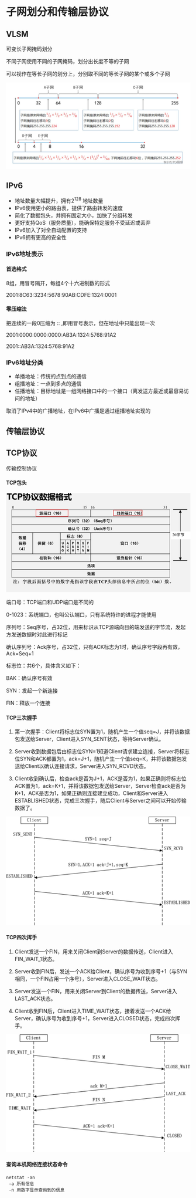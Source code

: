 # 子网划分和传输层协议

## VLSM

可变长子网掩码划分

不同子网使用不同的子网掩码，划分出长度不等的子网

可以视作在等长子网的划分上，分别取不同的等长子网的某个或多个子网

![可变长子网掩码划分](可变长子网掩码划分.jpg)

## IPv6

*   地址数量大幅提升，拥有$2^{128}$ 地址数量
*   IPv6使用更小的路由表，提供了路由转发的速度
*   简化了数据包头，并拥有固定大小，加快了分组转发
*   更好支持QoS（服务质量），能确保特定服务不受延迟或丢弃
*   IPv6加入了对全自动配置的支持
*   IPv6拥有更高的安全性

### IPv6地址表示

#### 首选格式

8组，用冒号隔开，每组4个十六进制数的形式

2001:8C63:3234:5678:90AB:CDFE:1324:0001

#### 零压缩法

把连续的一段0压缩为 :: ,即用冒号表示，但在地址中只能出现一次

2001:0000:0000:0000:AB3A:1324:5768:91A2

2001::AB3A:1324:5768:91A2

### IPv6地址分类

*   单播地址：传统的点到点的通信
*   组播地址：一点到多点的通信
*   任播地址：目标地址是一组网络接口中的一个接口（离发送方最近或最容易访问的地址）

取消了IPv4中的广播地址，在IPv6中广播是通过组播地址实现的

## 传输层协议

## TCP协议

传输控制协议

#### TCP包头

![TCP包头](TCP包头.jpg)

端口号：TCP端口和UDP端口是不同的

0-1023：系统端口，也叫公认端口，只有系统特许的进程才能使用

 序列号：Seq序号，占32位，用来标识从TCP源端向目的端发送的字节流，发起方发送数据时对此进行标记

确认序列号：Ack序号，占32位，只有ACK标志为1时，确认序号字段再有效，Ack=Seq+1

标志位：共6个，具体含义如下：

BAK：确认序号有效

SYN：发起一个新连接

FIN：释放一个连接

#### TCP三次握手

1.  第一次握手：Client将标志位SYN置为1，随机产生一个值seq=J，并将该数据包发送给Server，Client进入SYN_SENT状态，等待Server确认。

2.  Server收到数据包后由标志位SYN=1知道Client请求建立连接，Server将标志位SYN和ACK都置为1，ack=J+1，随机产生一个值seq=K，并将该数据包发送给Client以确认连接请求，Server进入SYN_RCVD状态。

3.  Client收到确认后，检查ack是否为J+1，ACK是否为1，如果正确则将标志位ACK置为1，ack=K+1，并将该数据包发送给Server，Server检查ack是否为K+1，ACK是否为1，如果正确则连接建立成功，Client和Server进入ESTABLISHED状态，完成三次握手，随后Client与Server之间可以开始传输数据了。

![TCP三次握手](TCP三次握手.png)

#### TCP四次挥手

1.  Client发送一个FIN，用来关闭Client到Server的数据传送，Client进入FIN_WAIT_1状态。

2.  Server收到FIN后，发送一个ACK给Client，确认序号为收到序号+1（与SYN相同，一个FIN占用一个序号），Server进入CLOSE_WAIT状态。

3.  Server发送一个FIN，用来关闭Server到Client的数据传送，Server进入LAST_ACK状态。

4.  Client收到FIN后，Client进入TIME_WAIT状态，接着发送一个ACK给Server，确认序号为收到序号+1，Server进入CLOSED状态，完成四次挥手。

![TCP四次挥手](TCP四次挥手.png)

#### 查询本机网络连接状态命令

~~~shell
netstat -an  
 -a 所有信息
 -n 用数字显示查询到的信息
~~~

